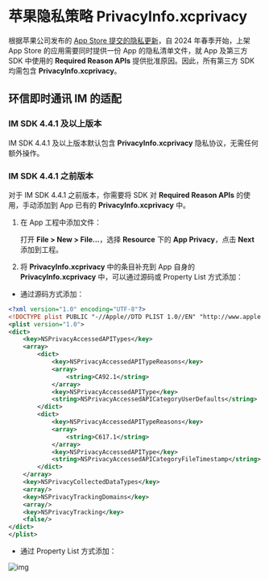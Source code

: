 # 苹果隐私策略 PrivacyInfo.xcprivacy

根据苹果公司发布的 [App Store 提交的隐私更新](https://developer.apple.com/news/?id=r1henawx)，自 2024 年春季开始，上架 App Store 的应用需要同时提供一份 App 的隐私清单文件，就 App 及第三方 SDK 中使用的 **Required Reason APIs** 提供批准原因。因此，所有第三方 SDK 均需包含 **PrivacyInfo.xcprivacy**。

## 环信即时通讯 IM 的适配

### IM SDK 4.4.1 及以上版本

IM SDK 4.4.1 及以上版本默认包含 **PrivacyInfo.xcprivacy** 隐私协议，无需任何额外操作。

### IM SDK 4.4.1 之前版本

对于 IM SDK 4.4.1 之前版本，你需要将 SDK 对 **Required Reason APIs** 的使用，手动添加到 App 已有的 **PrivacyInfo.xcprivacy** 中。

1. 在 App 工程中添加文件：

   打开 **File > New > File...**，选择 **Resource** 下的 **App Privacy**，点击 **Next** 添加到工程。 

2. 将 **PrivacyInfo.xcprivacy** 中的条目补充到 App 自身的 **PrivacyInfo.xcprivacy** 中，可以通过源码或 Property List 方式添加：

- 通过源码方式添加：

```xml
<?xml version="1.0" encoding="UTF-8"?>
<!DOCTYPE plist PUBLIC "-//Apple//DTD PLIST 1.0//EN" "http://www.apple.com/DTDs/PropertyList-1.0.dtd">
<plist version="1.0">
<dict>
	<key>NSPrivacyAccessedAPITypes</key>
	<array>
		<dict>
			<key>NSPrivacyAccessedAPITypeReasons</key>
			<array>
				<string>CA92.1</string>
			</array>
			<key>NSPrivacyAccessedAPIType</key>
			<string>NSPrivacyAccessedAPICategoryUserDefaults</string>
		</dict>
		<dict>
			<key>NSPrivacyAccessedAPITypeReasons</key>
			<array>
				<string>C617.1</string>
			</array>
			<key>NSPrivacyAccessedAPIType</key>
			<string>NSPrivacyAccessedAPICategoryFileTimestamp</string>
		</dict>
	</array>
	<key>NSPrivacyCollectedDataTypes</key>
	<array/>
	<key>NSPrivacyTrackingDomains</key>
	<array/>
	<key>NSPrivacyTracking</key>
	<false/>
</dict>
</plist>

```

-  通过 Property List 方式添加：

![img](/images/ios/apple_privacy_policy.png) 


